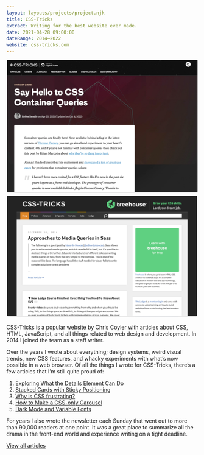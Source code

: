 ```yaml
---
layout: layouts/projects/project.njk
title: CSS-Tricks
extract: Writing for the best website ever made.
date: 2021-04-28 09:00:00
dateRange: 2014–2022
website: css-tricks.com
---
```


<div class="carousel columns-7-13">
  <img src="/images/projects/css-tricks/css-tricks-04.webp" alt="A screenshot of an article I wrote"/>
  <img src="/images/projects/css-tricks/css-tricks-01.webp" alt="The CSS-Tricks homepage"/>
</div>

<div class="columns-1-7">

<p class="intro">CSS-Tricks is a popular website by Chris Coyier with articles about CSS, HTML, JavaScript, and all things related to web design and development. In 2014 I joined the team as a staff writer.</p>

Over the years I wrote about everything; design systems, weird visual trends, new CSS features, and whacky experiments with what’s now possible in a web browser. Of all the things I wrote for CSS-Tricks, there’s a few articles that I’m still quite proud of:

1. [Exploring What the Details Element Can Do](https://css-tricks.com/exploring-what-the-details-and-summary-elements-can-do/)
2. [Stacked Cards with Sticky Positioning](https://css-tricks.com/stacked-cards-with-sticky-positioning-and-a-dash-of-sass/)
3. [Why is CSS frustrating?](https://css-tricks.com/why-is-css-frustrating/)
4. [How to Make a CSS-only Carousel](https://css-tricks.com/how-to-make-a-css-only-carousel/)
5. [Dark Mode and Variable Fonts](https://css-tricks.com/dark-mode-and-variable-fonts/)

For years I also wrote the newsletter each Sunday that went out to more than 90,000 readers at one point. It was a great place to summarize all the drama in the front-end world and experience writing on a tight deadline.

[View all articles](https://css-tricks.com/author/robinrendle/)

</div>
